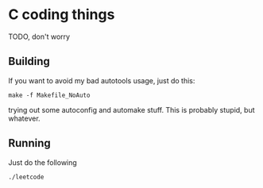 # C coding things

TODO, don't worry


## Building
If you want to avoid my bad autotools usage, just do this:

```
make -f Makefile_NoAuto
```

trying out some autoconfig and automake stuff. This is probably stupid, but whatever.

## Running
Just do the following

```
./leetcode
```
